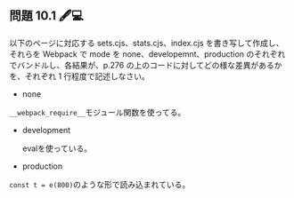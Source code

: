 ## 問題 10.1 🖋️💻

以下のページに対応する sets.cjs、stats.cjs、index.cjs を書き写して作成し、それらを Webpack で mode を none、developemnt、production のそれぞれでバンドルし、各結果が、p.276 の上のコードに対してどの様な差異があるかを、それぞれ 1 行程度で記述しなさい。

- none

`__webpack_require__`モジュール関数を使ってる。

- development

  evalを使っている。

- production

`const t = e(800)`のような形で読み込まれている。
